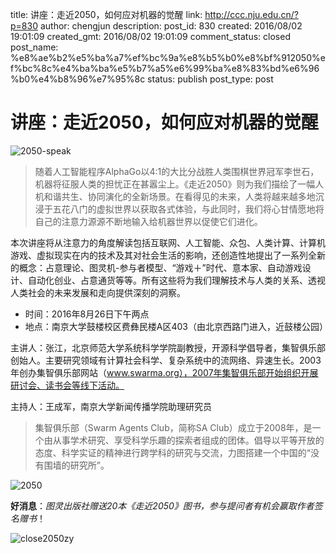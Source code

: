 title: 讲座：走近2050，如何应对机器的觉醒
link: http://ccc.nju.edu.cn/?p=830
author: chengjun
description: 
post_id: 830
created: 2016/08/02 19:01:09
created_gmt: 2016/08/02 19:01:09
comment_status: closed
post_name: %e8%ae%b2%e5%ba%a7%ef%bc%9a%e8%b5%b0%e8%bf%912050%ef%bc%8c%e4%ba%ba%e5%b7%a5%e6%99%ba%e8%83%bd%e6%96%b0%e4%b8%96%e7%95%8c
status: publish
post_type: post

# 讲座：走近2050，如何应对机器的觉醒

![2050-speak](/wp-content/uploads/2016/08/2050-speak.jpg)

> 随着人工智能程序AlphaGo以4:1的大比分战胜人类围棋世界冠军李世石，机器将征服人类的担忧正在甚嚣尘上。《走近2050》则为我们描绘了一幅人机和谐共生、协同演化的全新场景。在看得见的未来，人类将越来越多地沉浸于五花八门的虚拟世界以获取各式体验，与此同时，我们将心甘情愿地将自己的注意力源源不断地输入给机器世界以促使它们进化。

本次讲座将从注意力的角度解读包括互联网、人工智能、众包、人类计算、计算机游戏、虚拟现实在内的技术及其对社会生活的影响，还创造性地提出了一系列全新的概念：占意理论、图灵机-参与者模型、“游戏＋”时代、意本家、自动游戏设计、自动化创业、占意通货等等。所有这些将为我们理解技术与人类的关系、透视人类社会的未来发展和走向提供深刻的洞察。

  * 时间：2016年8月26日下午两点 
  * 地点：南京大学鼓楼校区费彝民楼A区403（由北京西路门进入，近鼓楼公园）

主讲人：张江，北京师范大学系统科学学院副教授，开源科学倡导者，集智俱乐部创始人。主要研究领域有计算社会科学、复杂系统中的流网络、异速生长。2003年创办集智俱乐部网站（www.swarma.org），2007年集智俱乐部开始组织开展研讨会、读书会等线下活动。

主持人：王成军，南京大学新闻传播学院助理研究员

> 集智俱乐部（Swarm Agents Club，简称SA Club）成立于2008年，是一个由从事学术研究、享受科学乐趣的探索者组成的团体。倡导以平等开放的态度、科学实证的精神进行跨学科的研究与交流，力图搭建一个中国的“没有围墙的研究所”。

![2050](/wp-content/uploads/2016/08/2050.png)

**好消息**：_图灵出版社赠送20本《走近2050》图书，参与提问者有机会赢取作者签名赠书_！

![close2050zy](/wp-content/uploads/2016/08/close2050zy.gif)